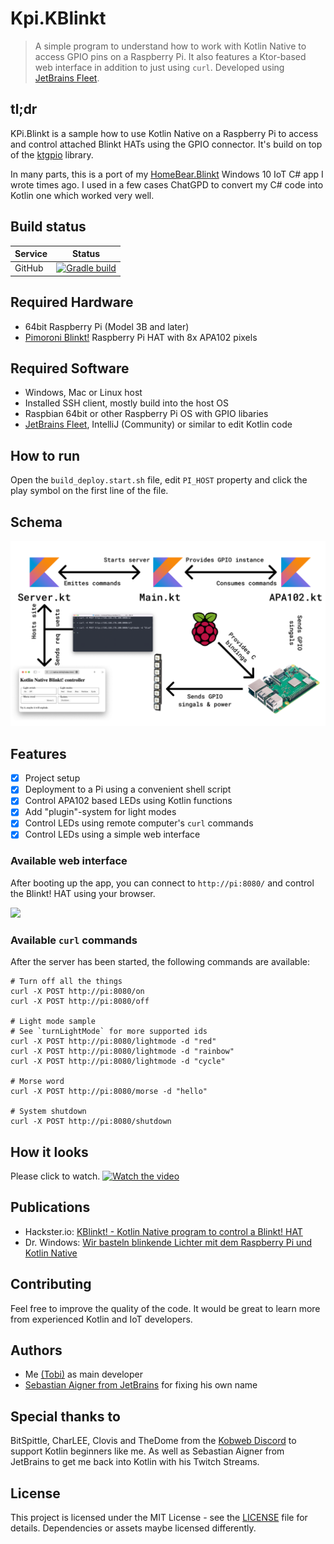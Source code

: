 # Kpi.KBlinkt

> A simple program to understand how to work with Kotlin Native to access GPIO pins on a Raspberry Pi. It also features a Ktor-based web interface in addition to just using `curl`. Developed using [JetBrains Fleet](https://www.jetbrains.com/de-de/fleet/).

## tl;dr

KPi.Blinkt is a sample how to use Kotlin Native on a Raspberry Pi to access and control attached Blinkt HATs using the GPIO
connector. It's build on top of the [ktgpio](https://github.com/ktgpio/ktgpio/) library.

In many parts, this is a port of
my [HomeBear.Blinkt](https://github.com/tscholze/dotnet-iot-homebear-blinkt/tree/master/HomeBear.Blinkt/Controller)
Windows 10 IoT C# app I wrote times ago. I used in a few cases ChatGPD to convert my C# code into Kotlin one which worked very well.

## Build status
|Service|Status|
|-|-|
|GitHub|[![Gradle build](https://github.com/tscholze/kotlin-kpi-native-blinkt/actions/workflows/gradle.yml/badge.svg?event=push)](https://github.com/tscholze/kotlin-kpi-native-blinkt/actions/workflows/gradle.yml)|

## Required Hardware

- 64bit Raspberry Pi (Model 3B and later)
- [Pimoroni Blinkt!](https://shop.pimoroni.com/products/blinkt) Raspberry Pi HAT with 8x APA102 pixels

## Required Software

- Windows, Mac or Linux host
- Installed SSH client, mostly build into the host OS
- Raspbian 64bit or other Raspberry Pi OS with GPIO libaries
- [JetBrains Fleet](https://www.jetbrains.com/de-de/fleet/), IntelliJ (Community) or similar to edit Kotlin code

## How to run

Open the `build_deploy.start.sh` file, edit `PI_HOST` property and click the play symbol on the first line of the file.

## Schema

<img src="_docs/flow.png" />


## Features

- [x] Project setup
- [x] Deployment to a Pi using a convenient shell script
- [x] Control APA102 based LEDs using Kotlin functions
- [x] Add "plugin"-system for light modes
- [x] Control LEDs using remote computer's `curl` commands
- [x] Control LEDs using a simple web interface

### Available web interface

After booting up the app, you can connect to `http://pi:8080/` and control the Blinkt! HAT using your browser.

<img src="_docs/web.png" height="250" />

### Available `curl` commands

After the server has been started, the following commands are available:

```shell
# Turn off all the things
curl -X POST http://pi:8080/on
curl -X POST http://pi:8080/off

# Light mode sample
# See `turnLightMode` for more supported ids
curl -X POST http://pi:8080/lightmode -d "red"
curl -X POST http://pi:8080/lightmode -d "rainbow"
curl -X POST http://pi:8080/lightmode -d "cycle"

# Morse word
curl -X POST http://pi:8080/morse -d "hello"

# System shutdown
curl -X POST http://pi:8080/shutdown
```

## How it looks

Please click to watch.
[![Watch the video](https://img.youtube.com/vi/TJObdr6nuBI/maxresdefault.jpg)](https://youtu.be/TJObdr6nuBI)

## Publications

* Hackster.io: [KBlinkt! - Kotlin Native program to control a Blinkt! HAT](https://www.hackster.io/tscholze/kblinkt-kotlin-native-program-to-control-a-blinkt-hat-1f8208)
* Dr. Windows: [Wir basteln blinkende Lichter mit dem Raspberry Pi und Kotlin Native](https://www.drwindows.de/news/wir-basteln-blinkende-lichter-mit-dem-raspberry-pi-und-kotlin-native)


## Contributing

Feel free to improve the quality of the code. It would be great to learn more from experienced Kotlin and IoT
developers.

## Authors

* Me [(Tobi)]([https://tscholze.github.io) as main developer
* [Sebastian Aigner from JetBrains](https://github.com/SebastianAigner) for fixing his own name

## Special thanks to

BitSpittle, CharLEE, Clovis and TheDome from the [Kobweb Discord](https://discord.com/invite/5NZ2GKV5Cs) to support
Kotlin beginners like me. As well as Sebastian Aigner from JetBrains to get me back into Kotlin with his Twitch Streams.

## License

This project is licensed under the MIT License - see the [LICENSE](LICENSE.md) file for details.
Dependencies or assets maybe licensed differently.
